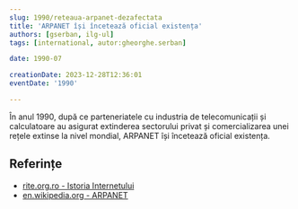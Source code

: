 ```yaml
---
slug: 1990/reteaua-arpanet-dezafectata
title: 'ARPANET își încetează oficial existența'
authors: [gserban, ilg-ul]
tags: [international, autor:gheorghe.serban]

date: 1990-07

creationDate: 2023-12-28T12:36:01
eventDate: '1990'

---
```


În anul 1990, după ce parteneriatele
cu industria de telecomunicații și calculatoare au asigurat extinderea
sectorului privat și comercializarea unei rețele extinse
la nivel mondial, ARPANET își încetează oficial existența.

<!-- truncate -->

## Referințe

- [rite.org.ro - Istoria Internetului](https://rite.org.ro/istoria-internetului/)
- [en.wikipedia.org - ARPANET](https://en.wikipedia.org/wiki/ARPANET)
